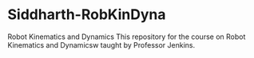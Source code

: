 # Siddharth-RobKinDyna
Robot Kinematics and Dynamics
This repository for the course on Robot Kinematics and Dynamicsw taught by Professor Jenkins.

